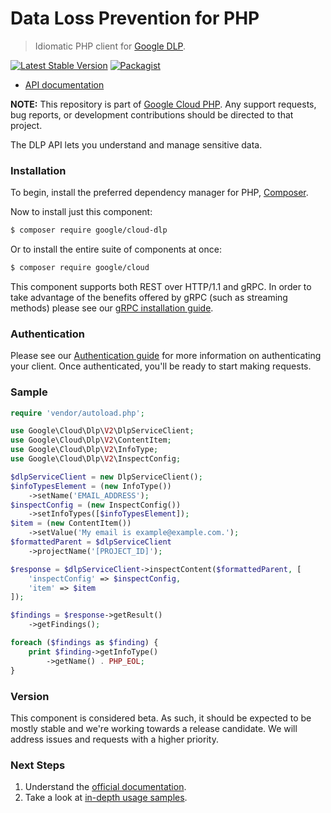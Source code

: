 # Data Loss Prevention for PHP

> Idiomatic PHP client for [Google DLP](https://cloud.google.com/dlp/).

[![Latest Stable Version](https://poser.pugx.org/google/cloud-dlp/v/stable)](https://packagist.org/packages/google/cloud-dlp) [![Packagist](https://img.shields.io/packagist/dm/google/cloud-dlp.svg)](https://packagist.org/packages/google/cloud-dlp)

* [API documentation](http://googlecloudplatform.github.io/google-cloud-php/#/docs/cloud-dlp/latest)

**NOTE:** This repository is part of [Google Cloud PHP](https://github.com/googlecloudplatform/google-cloud-php). Any
support requests, bug reports, or development contributions should be directed to
that project.

The DLP API lets you understand and manage sensitive data.

### Installation

To begin, install the preferred dependency manager for PHP, [Composer](https://getcomposer.org/).

Now to install just this component:

```sh
$ composer require google/cloud-dlp
```

Or to install the entire suite of components at once:

```sh
$ composer require google/cloud
```

This component supports both REST over HTTP/1.1 and gRPC. In order to take advantage of the benefits offered by gRPC (such as streaming methods)
please see our [gRPC installation guide](https://cloud.google.com/php/grpc).

### Authentication

Please see our [Authentication guide](https://github.com/GoogleCloudPlatform/google-cloud-php/blob/master/AUTHENTICATION.md) for more information
on authenticating your client. Once authenticated, you'll be ready to start making requests.

### Sample

```php
require 'vendor/autoload.php';

use Google\Cloud\Dlp\V2\DlpServiceClient;
use Google\Cloud\Dlp\V2\ContentItem;
use Google\Cloud\Dlp\V2\InfoType;
use Google\Cloud\Dlp\V2\InspectConfig;

$dlpServiceClient = new DlpServiceClient();
$infoTypesElement = (new InfoType())
    ->setName('EMAIL_ADDRESS');
$inspectConfig = (new InspectConfig())
    ->setInfoTypes([$infoTypesElement]);
$item = (new ContentItem())
    ->setValue('My email is example@example.com.');
$formattedParent = $dlpServiceClient
    ->projectName('[PROJECT_ID]');

$response = $dlpServiceClient->inspectContent($formattedParent, [
    'inspectConfig' => $inspectConfig,
    'item' => $item
]);

$findings = $response->getResult()
    ->getFindings();

foreach ($findings as $finding) {
    print $finding->getInfoType()
        ->getName() . PHP_EOL;
}
```

### Version

This component is considered beta. As such, it should be expected to be mostly
stable and we're working towards a release candidate. We will address issues
and requests with a higher priority.

### Next Steps

1. Understand the [official documentation](https://cloud.google.com/dlp/docs).
2. Take a look at [in-depth usage samples](https://github.com/GoogleCloudPlatform/php-docs-samples/tree/master/dlp).
